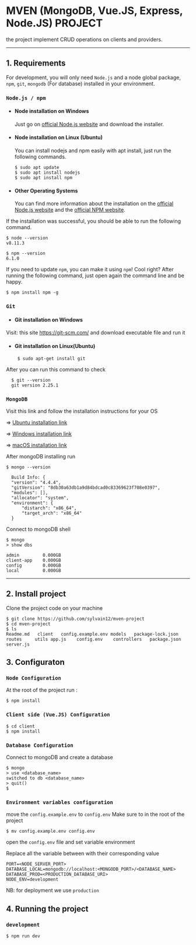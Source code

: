 # MVEN (MongoDB, Vue.JS, Express, Node.JS) PROJECT

the project implement CRUD operations on clients and providers.

---
## 1. Requirements

For development, you will only need `Node.js` and a node global package, `npm`, `git`, `mongodb` (For database) installed in your environment.

### `Node.js / npm`
- #### Node installation on Windows

  Just go on [official Node.js website](https://nodejs.org/) and download the installer.

- #### Node installation on Linux (Ubuntu)

  You can install nodejs and npm easily with apt install, just run the following commands.

      $ sudo apt update
      $ sudo apt install nodejs
      $ sudo apt install npm

- #### Other Operating Systems
  You can find more information about the installation on the [official Node.js website](https://nodejs.org/) and the [official NPM website](https://npmjs.org/).

If the installation was successful, you should be able to run the following command.

    $ node --version
    v8.11.3

    $ npm --version
    6.1.0

If you need to update `npm`, you can make it using `npm`! Cool right? After running the following command, just open again the command line and be happy.

    $ npm install npm -g

### `Git`
- #### Git installation on Windows
Visit: this site https://git-scm.com/ and download executable file and run it

- #### Git installation on Linux(Ubuntu)

       $ sudo apt-get install git

After you can run this command to check

      $ git --version
      git version 2.25.1

### `MongoDB`

Visit this link and follow the installation instructions for your OS

=> [Ubuntu installation link](https://docs.mongodb.com/manual/tutorial/install-mongodb-on-ubuntu/)

=> [Windows installation link](https://docs.mongodb.com/manual/tutorial/install-mongodb-on-windows/)

=> [macOS installation link](https://docs.mongodb.com/manual/tutorial/install-mongodb-on-os-x-tarball/)

After mongoDB installing run

    $ mongo --version

      Build Info: {
      "version": "4.4.4",
      "gitVersion": "8db30a63db1a9d84bdcad0c83369623f708e0397",
      "modules": [],
      "allocator": "system",
      "environment": {
          "distarch": "x86_64",
          "target_arch": "x86_64"
      }

Connect to mongoDB shell

    $ mongo
    > show dbs

    admin         0.000GB
    client-app    0.000GB
    config        0.000GB
    local         0.000GB

---
## 2. Install project


Clone the project code on your machine

    $ git clone https://github.com/sylvain12/mven-project
    $ cd mven-project
    $ ls
    Readme.md   client   config.example.env models   package-lock.json  routes     utils app.js    config.env    controllers   package.json  server.js

## 3. Configuraton
 ### `Node Configuration`
 At the root of the project run :

    $ npm install
 ### `Client side (Vue.JS) Configuration`
    $ cd client
    $ npm install

 ### `Database Configuration`
Connect to mongoDB and create a database

    $ mongo
    > use <database_name>
    switched to db <database_name>
    > quit()
    $ 
    
### `Environment variables configuration`
move the `config.example.env` to `config.env`
Make sure to in the root of the project

    $ mv config.example.env config.env

open the `config.env` file and set variable environment

Replace all the variable between with their corresponding value

    PORT=<NODE_SERVER_PORT>
    DATABASE_LOCAL=mongodb://localhost:<MONGODB_PORT>/<DATABASE_NAME>
    DATABASE_PROD=<PRODUCTION_DATABASE_URI>
    NODE_ENV=development
NB: for deployment we use `production`

## 4. Running the project

### `development`
    $ npm run dev
  
<!-- ### `production`
    $ npm run prod -->